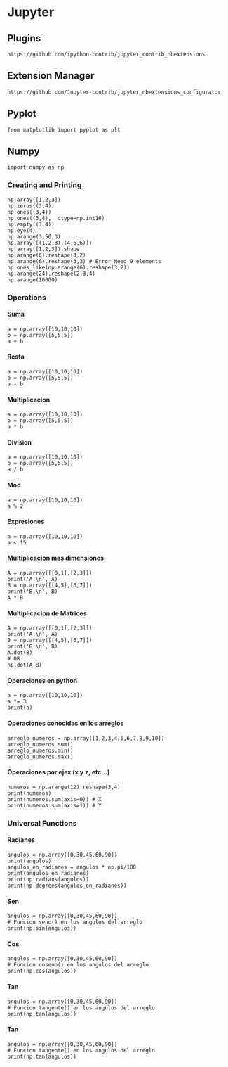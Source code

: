 # Jupyter

## Plugins

```
https://github.com/ipython-contrib/jupyter_contrib_nbextensions
```

## Extension Manager
```
https://github.com/Jupyter-contrib/jupyter_nbextensions_configurator
```


## Pyplot

```
from matplotlib import pyplot as plt
```

## Numpy

```
import numpy as np
```

### Creating and Printing
```
np.array([1,2,3])
np.zeros((3,4))
np.ones((3,4))
np.ones((3,4),  dtype=np.int16)
np.empty((3,4))
np.eye(4)
np.arange(3,50,3)
np.array([(1,2,3),(4,5,6)])
np.array([1,2,3]).shape
np.arange(6).reshape(3,2)
np.arange(6).reshape(3,3) # Error Need 9 elements
np.ones_like(np.arange(6).reshape(3,2))
np.arange(24).reshape(2,3,4)
np.arange(10000)

```

### Operations

#### Suma 

```
a = np.array([10,10,10])
b = np.array([5,5,5])
a + b
```

#### Resta

```
a = np.array([10,10,10])
b = np.array([5,5,5])
a - b
```

#### Multiplicacion

```
a = np.array([10,10,10])
b = np.array([5,5,5])
a * b
```

#### Division

```
a = np.array([10,10,10])
b = np.array([5,5,5])
a / b
```

#### Mod

```
a = np.array([10,10,10])
a % 2
```

#### Expresiones

```
a = np.array([10,10,10])
a < 15
```

#### Multiplicacion mas dimensiones

```
A = np.array([[0,1],[2,3]])
print('A:\n', A)
B = np.array([[4,5],[6,7]])
print('B:\n', B)
A * B
```

#### Multiplicacion de Matrices


```
A = np.array([[0,1],[2,3]])
print('A:\n', A)
B = np.array([[4,5],[6,7]])
print('B:\n', B)
A.dot(B)
# OR
np.dot(A,B)
```

#### Operaciones en python

```
a = np.array([10,10,10])
a *= 3
print(a)
```

#### Operaciones conocidas en los arreglos

```
arreglo_numeros = np.array([1,2,3,4,5,6,7,8,9,10])
arreglo_numeros.sum()
arreglo_numeros.min()
arreglo_numeros.max()
```

#### Operaciones por ejex (x y z, etc...)

```
numeros = np.arange(12).reshape(3,4)
print(numeros)
print(numeros.sum(axis=0)) # X
print(numeros.sum(axis=1)) # Y
```

### Universal Functions

#### Radianes

```
angulos = np.array([0,30,45,60,90])
print(angulos)
angulos_en_radianes = angulos * np.pi/180
print(angulos_en_radianes)
print(np.radians(angulos))
print(np.degrees(angulos_en_radianes))
```

#### Sen

```
angulos = np.array([0,30,45,60,90])
# Funcion seno() en los angulos del arreglo
print(np.sin(angulos))
```
#### Cos

```
angulos = np.array([0,30,45,60,90])
# Funcion coseno() en los angulos del arreglo
print(np.cos(angulos))
```

#### Tan

```
angulos = np.array([0,30,45,60,90])
# Funcion tangente() en los angulos del arreglo
print(np.tan(angulos))
```

#### Tan

```
angulos = np.array([0,30,45,60,90])
# Funcion tangente() en los angulos del arreglo
print(np.tan(angulos))
```


